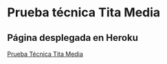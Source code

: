 # Prueba técnica Tita Media

## Página desplegada en Heroku
[Prueba Técnica Tita Media](https://pruebatitamedia.herokuapp.com/)
